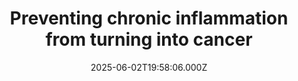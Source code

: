 ---
title: "Preventing chronic inflammation from turning into cancer"
date: 2025-06-02T19:58:06.000Z
category: Health
externalLink: "https://www.sciencedaily.com/releases/2025/06/250602155806.htm"
image: ""
excerpt: "Chronic inflammatory bowel disease is challenging to treat and carries a risk of complications, including the development of bowel cancer. Young people are particularly affected: when genetic predisposition and certain factors coincide, diseases such as ulcerative colitis or Crohn's disease usually manifest between the ages of 15 and 29 -- a critical period for education and early career development. Prompt…"
---